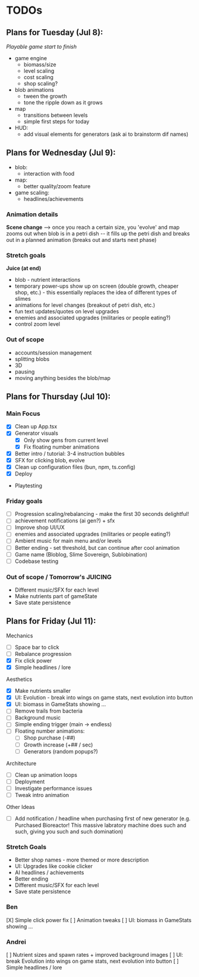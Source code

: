 # TODOs

## Plans for Tuesday (Jul 8):

_Playable game start to finish_

- game engine
  - biomass/size
  - level scaling
  - cost scaling
  - shop scaling?
- blob animations
  - tween the growth
  - tone the ripple down as it grows
- map
  - transitions between levels
  - simple first steps for today
- HUD:
  - add visual elements for generators (ask ai to brainstorm dif names)

## Plans for Wednesday (Jul 9):

- blob:
  - interaction with food
- map:
  - better quality/zoom feature
- game scaling:
  - headlines/achievements

### Animation details

**Scene change** --> once you reach a certain size, you 'evolve' and map zooms out
when blob is in a petri dish -- it fills up the petri dish and breaks out in a planned animation (breaks out and starts next phase)

### Stretch goals

**Juice (at end)**

- blob - nutrient interactions
- temporary power-ups show up on screen (double growth, cheaper shop, etc.) - this essentially replaces the idea of different types of slimes
- animations for level changes (breakout of petri dish, etc.)
- fun text updates/quotes on level upgrades
- enemies and associated upgrades (militaries or people eating?)
- control zoom level

### Out of scope

- accounts/session management
- splitting blobs
- 3D
- pausing
- moving anything besides the blob/map

## Plans for Thursday (Jul 10):

### Main Focus

- [x] Clean up App.tsx
- [x] Generator visuals
  - [x] Only show gens from current level
  - [x] Fix floating number animations
- [x] Better intro / tutorial: 3-4 instruction bubbles
- [x] SFX for clicking blob, evolve
- [x] Clean up configuration files (bun, npm, ts.config)
- [x] Deploy

- Playtesting

### Friday goals

- [ ] Progression scaling/rebalancing - make the first 30 seconds delightful!
- [ ] achievement notifications (ai gen?) + sfx
- [ ] Improve shop UI/UX
- [ ] enemies and associated upgrades (militaries or people eating?)
- [ ] Ambient music for main menu and/or levels
- [ ] Better ending - set threshold, but can continue after cool animation
- [ ] Game name (Bloblog, Slime Sovereign, Sublobination)
- [ ] Codebase testing

### Out of scope / Tomorrow's JUICING

- Different music/SFX for each level
- Make nutrients part of gameState
- Save state persistence


## Plans for Friday (Jul 11):

Mechanics
- [ ] Space bar to click
- [ ] Rebalance progression
- [X] Fix click power
- [X] Simple headlines / lore

Aesthetics
- [X] Make nutrients smaller
- [X] UI: Evolution - break into wings on game stats, next evolution into button
- [X] UI: biomass in GameStats showing ... 
- [ ] Remove trails from bacteria
- [ ] Background music
- [ ] Simple ending trigger (main -> endless)
- [ ] Floating number animations:
  - [ ] Shop purchase (-##)
  - [ ] Growth increase (+## / sec)
  - [ ] Generators (random popups?)

Architecture
- [ ] Clean up animation loops
- [ ] Deployment
- [ ] Investigate performance issues
- [ ] Tweak intro animation

Other Ideas
- [ ] Add notification / headline when purchasing first of new generator 
    (e.g. Purchased Bioreactor! This massive labratory machine does such and such, giving you such and such domination)

### Stretch Goals

- Better shop names - more themed or more description
- UI: Upgrades like cookie clicker
- AI headlines / achievements
- Better ending
- Different music/SFX for each level
- Save state persistence

### Ben
[X] Simple click power fix
[ ] Animation tweaks
[ ] UI: biomass in GameStats showing ... 

### Andrei
[ ] Nutrient sizes and spawn rates + improved background images
[ ] UI: break Evolution into wings on game stats, next evolution into button
[ ] Simple headlines / lore



